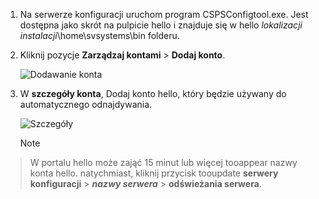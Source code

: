 1. Na serwerze konfiguracji uruchom program CSPSConfigtool.exe. Jest dostępna jako skrót na pulpicie hello i znajduje się w hello *lokalizacji instalacji*\home\svsystems\bin folderu.
2. Kliknij pozycje **Zarządzaj kontami** > **Dodaj konto**.

    ![Dodawanie konta](./media/site-recovery-add-vcenter-account/credentials1.png)
3. W **szczegóły konta**, Dodaj konto hello, który będzie używany do automatycznego odnajdywania.

    ![Szczegóły](./media/site-recovery-add-vcenter-account/credentials2.png)

    > [!Note]
  > W portalu hello może zająć 15 minut lub więcej tooappear nazwy konta hello. natychmiast, kliknij przycisk tooupdate **serwery konfiguracji** > ***nazwy serwera*** > **odświeżania serwera**.
